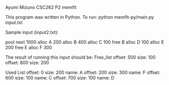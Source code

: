 Ayumi Mizuno
CSC262
P2 memfit


This program was written in Python. To run:
python memfit-py/main.py input.txt


Sample input (input2.txt):

pool next 1000
alloc A 200
alloc B 400
alloc C 100
free B
alloc D 100
alloc E 200
free E
alloc F 300

The result of running this input should be:
Free_list
         offset: 500     size: 100
         offset: 800     size: 200

Used List
         offset: 0       size: 200       name: A
         offset: 200     size: 300       name: F
         offset: 600     size: 100       name: C
         offset: 700     size: 100       name: D
